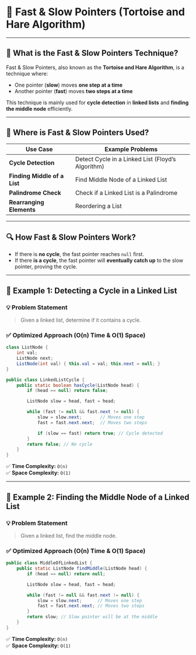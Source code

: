# 🏁 **Fast & Slow Pointers (Tortoise and Hare Algorithm)**

---
## 🧠 **What is the Fast & Slow Pointers Technique?**
Fast & Slow Pointers, also known as the **Tortoise and Hare Algorithm**, is a technique where:
- One pointer (**slow**) moves **one step at a time**
- Another pointer (**fast**) moves **two steps at a time**

This technique is mainly used for **cycle detection** in **linked lists** and **finding the middle node** efficiently.

---

## 🎯 **Where is Fast & Slow Pointers Used?**
| Use Case | Example Problems |
|----------|----------------|
| **Cycle Detection** | Detect Cycle in a Linked List (Floyd’s Algorithm) |
| **Finding Middle of a List** | Find Middle Node of a Linked List |
| **Palindrome Check** | Check if a Linked List is a Palindrome |
| **Rearranging Elements** | Reordering a List |

---

## 🔍 **How Fast & Slow Pointers Work?**
- If there is **no cycle**, the fast pointer reaches `null` first.
- If there **is a cycle**, the fast pointer will **eventually catch up** to the slow pointer, proving the cycle.

---

## 🔵 **Example 1: Detecting a Cycle in a Linked List**
### 💡 **Problem Statement**
> Given a linked list, determine if it contains a cycle.

### ✅ **Optimized Approach (O(n) Time & O(1) Space)**
```java
class ListNode {
    int val;
    ListNode next;
    ListNode(int val) { this.val = val; this.next = null; }
}

public class LinkedListCycle {
    public static boolean hasCycle(ListNode head) {
        if (head == null) return false;

        ListNode slow = head, fast = head;

        while (fast != null && fast.next != null) {
            slow = slow.next;       // Moves one step
            fast = fast.next.next;  // Moves two steps

            if (slow == fast) return true; // Cycle detected
        }
        return false; // No cycle
    }
}
```
✅ **Time Complexity:** `O(n)`  
✅ **Space Complexity:** `O(1)`

---

## 🔵 **Example 2: Finding the Middle Node of a Linked List**
### 💡 **Problem Statement**
> Given a linked list, find the middle node.

### ✅ **Optimized Approach (O(n) Time & O(1) Space)**
```java
public class MiddleOfLinkedList {
    public static ListNode findMiddle(ListNode head) {
        if (head == null) return null;

        ListNode slow = head, fast = head;

        while (fast != null && fast.next != null) {
            slow = slow.next;      // Moves one step
            fast = fast.next.next; // Moves two steps
        }
        return slow; // Slow pointer will be at the middle
    }
}
```
✅ **Time Complexity:** `O(n)`  
✅ **Space Complexity:** `O(1)`